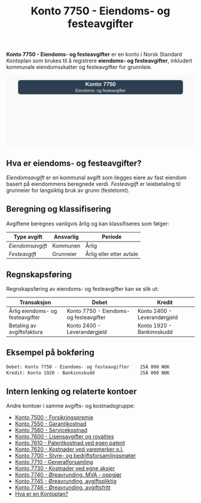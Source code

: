 ﻿---
title: "Konto 7750 - Eiendoms- og festeavgifter"
seoTitle: "7750-eiendoms-og-festeavgifter"
meta_description: '**Konto 7750 - Eiendoms- og festeavgifter** er en konto i Norsk Standard Kontoplan som brukes til å registrere **eiendoms- og festeavgifter**, inkludert kommun...'
slug: 7750-eiendoms-og-festeavgifter
type: blog
layout: pages/single
---

**Konto 7750 - Eiendoms- og festeavgifter** er en konto i Norsk Standard Kontoplan som brukes til å registrere **eiendoms- og festeavgifter**, inkludert kommunale eiendomsskatter og festeavgifter for grunnleie.

![Illustrasjon av konto 7750 Eiendoms- og festeavgifter](7750-eiendoms-og-festeavgifter-image.svg)

## Hva er eiendoms- og festeavgifter?

*Eiendomsavgift* er en kommunal avgift som ilegges eiere av fast eiendom basert på eiendommens beregnede verdi.
*Festeavgift* er leiebetaling til grunneier for langsiktig bruk av grunn (festetomt).

## Beregning og klassifisering

Avgiftene beregnes vanligvis årlig og kan klassifiseres som følger:

| Type avgift         | Ansvarlig           | Periode                     |
|---------------------|---------------------|-----------------------------|
| *Eiendomsavgift*    | Kommunen            | Årlig                       |
| *Festeavgift*       | Grunneier           | Årlig eller etter avtale     |

## Regnskapsføring

Regnskapsføring av eiendoms- og festeavgifter kan se slik ut:

| Transaksjon                          | Debet                                | Kredit                       |
|--------------------------------------|--------------------------------------|------------------------------|
| Årlig eiendoms- og festeavgifter     | Konto 7750 - Eiendoms- og festeavgifter | Konto 2400 - Leverandørgjeld |
| Betaling av avgiftsfaktura           | Konto 2400 - Leverandørgjeld          | Konto 1920 - Bankinnskudd     |

## Eksempel på bokføring

```plaintext
Debet: Konto 7750 - Eiendoms- og festeavgifter    25Â 000 NOK
Kredit: Konto 1920 - Bankinnskudd                 25Â 000 NOK
```

## Intern lenking og relaterte kontoer

Andre kontoer i samme avgifts- og kostnadsgruppe:

* [Konto 7500 - Forsikringspremie](/blogs/kontoplan/7500-forsikringspremie "Konto 7500 - Forsikringspremie")
* [Konto 7550 - Garantikostnad](/blogs/kontoplan/7550-garantikostnad "Konto 7550 - Garantikostnad")
* [Konto 7560 - Servicekostnad](/blogs/kontoplan/7560-servicekostnad "Konto 7560 - Servicekostnad")
* [Konto 7600 - Lisensavgifter og royalties](/blogs/kontoplan/7600-lisensavgifter-og-royalties "Konto 7600 - Lisensavgifter og royalties")
* [Konto 7610 - Patentkostnad ved egen patent](/blogs/kontoplan/7610-patentkostnad-ved-egen-patent "Konto 7610 - Patentkostnad ved egen patent")
* [Konto 7620 - Kostnader ved varemerker o.l.](/blogs/kontoplan/7620-kostnader-ved-varemerker-o-l "Konto 7620 - Kostnader ved varemerker o.l.")
* [Konto 7700 - Styre- og bedriftsforsamlingsmøter](/blogs/kontoplan/7700-styre-og-bedriftsforsamlingsmoter "Konto 7700 - Styre- og bedriftsforsamlingsmøter")
* [Konto 7710 - Generalforsamling](/blogs/kontoplan/7710-generalforsamling "Konto 7710 - Generalforsamling")
* [Konto 7730 - Kostnader ved egne aksjer](/blogs/kontoplan/7730-kostnader-ved-egne-aksjer "Konto 7730 - Kostnader ved egne aksjer")
* [Konto 7740 - Øreavrunding, MVA - oppgjør](/blogs/kontoplan/7740-oreavrunding-mva-oppgjor "Konto 7740 - Øreavrunding, MVA - oppgjør")
* [Konto 7745 - Øreavrunding, avgiftspliktig](/blogs/kontoplan/7745-oreavrunding-avgiftspliktig "Konto 7745 - Øreavrunding, avgiftspliktig")
* [Konto 7746 - Øreavrunding, avgiftsfritt](/blogs/kontoplan/7746-oreavrunding-avgiftsfritt "Konto 7746 - Øreavrunding, avgiftsfritt")
* [Hva er en Kontoplan?](/blogs/regnskap/hva-er-kontoplan "Hva er en Kontoplan? Komplett Guide til Kontoplaner i Norsk Regnskap")






